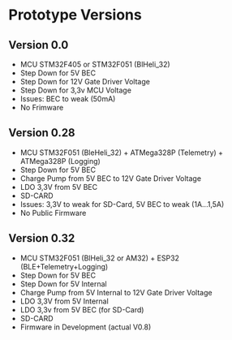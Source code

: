 # Prototype Versions
## Version 0.0
- MCU STM32F405 or STM32F051 (BlHeli_32)
- Step Down for 5V BEC
- Step Down for 12V Gate Driver Voltage
- Step Down for 3,3v MCU Voltage
- Issues: BEC to weak (50mA)
- No Frimware

## Version 0.28
- MCU STM32F051 (BleHeli_32) + ATMega328P (Telemetry) + ATMega328P (Logging)
- Step Down for 5V BEC
- Charge Pump from 5V BEC to 12V Gate Driver Voltage
- LDO 3,3V from 5V BEC
- SD-CARD
- Issues: 3,3V to weak for SD-Card, 5V BEC to weak (1A...1,5A)
- No Public Firmware

## Version 0.32
- MCU STM32F051 (BlHeli_32 or AM32) + ESP32 (BLE+Telemetry+Logging)
- Step Down for 5V BEC
- Step Down for 5V Internal
- Charge Pump from 5V Internal to 12V Gate Driver Voltage
- LDO 3,3V from 5V Internal
- LDO 3,3v from 5V BEC (for SD-Card)
- SD-CARD
- Firmware in Development (actual V0.8)

